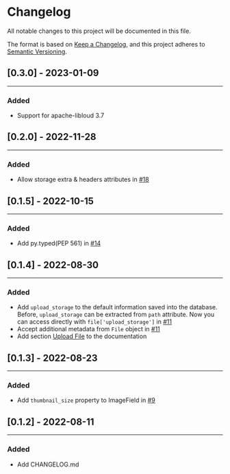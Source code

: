 # Changelog
All notable changes to this project will be documented in this file.

The format is based on [Keep a Changelog](https://keepachangelog.com/en/1.0.0/),
and this project adheres to [Semantic Versioning](https://semver.org/spec/v2.0.0.html).

## [0.3.0] - 2023-01-09

---
### Added

- Support for apache-libloud 3.7


## [0.2.0] - 2022-11-28

---
### Added

- Allow storage extra & headers attributes in [#18](https://github.com/jowilf/sqlalchemy-file/pull/18)


## [0.1.5] - 2022-10-15

---

### Added

- Add py.typed(PEP 561) in [#14](https://github.com/jowilf/sqlalchemy-file/pull/14)

## [0.1.4] - 2022-08-30

---

### Added

- Add `upload_storage` to the default information saved into the database. Before, `upload_storage` can be extracted
  from `path` attribute. Now you can access directly with `file['upload_storage']` in [#11](https://github.com/jowilf/sqlalchemy-file/pull/11)
- Accept additional metadata from `File` object in [#11](https://github.com/jowilf/sqlalchemy-file/pull/11)
- Add section [Upload File](https://jowilf.github.io/sqlalchemy-file/tutorial/using-files-in-models/#upload-file) to the
  documentation

## [0.1.3] - 2022-08-23

---

### Added
- Add `thumbnail_size` property to ImageField in [#9](https://github.com/jowilf/sqlalchemy-file/pull/9)

## [0.1.2] - 2022-08-11

---

### Added
- Add CHANGELOG.md
